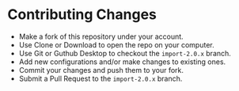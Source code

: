 # Contributing Changes

- Make a fork of this repository under your account.
- Use Clone or Download to open the repo on your computer.
- Use Git or Guthub Desktop to checkout the `import-2.0.x` branch.
- Add new configurations and/or make changes to existing ones.
- Commit your changes and push them to your fork.
- Submit a Pull Request to the `import-2.0.x` branch.
